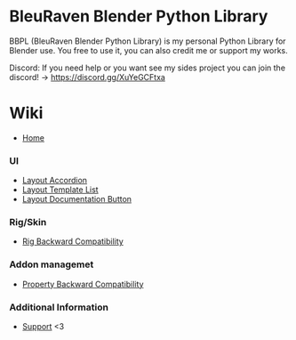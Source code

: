 # BleuRaven Blender Python Library
BBPL (BleuRaven Blender Python Library) is my personal Python Library for Blender use. 
You free to use it, you can also credit me or support my works.

Discord:
If you need help or you want see my sides project you can join the discord!
-> https://discord.gg/XuYeGCFtxa

# Wiki
- [Home](https://github.com/xavier150/BleuRavenBlenderPythonLibrary/wiki)
### UI
- [Layout Accordion](https://github.com/xavier150/BleuRavenBlenderPythonLibrary/wiki/Layout-Accordion)
- [Layout Template List](https://github.com/xavier150/BleuRavenBlenderPythonLibrary/wiki/Layout-Template-List)
- [Layout Documentation Button](https://github.com/xavier150/BleuRavenBlenderPythonLibrary/wiki/Layout-Documentation-Button)
### Rig/Skin
- [Rig Backward Compatibility](https://github.com/xavier150/BleuRavenBlenderPythonLibrary/wiki/Rig-Backward-Compatibility)
### Addon managemet
- [Property Backward Compatibility](https://github.com/xavier150/BleuRavenBlenderPythonLibrary/wiki/Property-Backward-Compatibility)
### Additional Information
- [Support](https://github.com/xavier150/BleuRavenBlenderPythonLibrary/wiki/Support) <3
